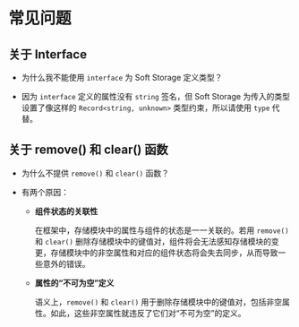 # 常见问题

## 关于 Interface

- 为什么我不能使用 `interface` 为 Soft Storage 定义类型？

- 因为 `interface` 定义的属性没有 `string` 签名，但 Soft Storage 为传入的类型设置了像这样的 `Record<string, unknown>` 类型约束，所以请使用 `type` 代替。

## 关于 remove() 和 clear() 函数

- 为什么不提供 `remove()` 和 `clear()` 函数？

- 有两个原因：

  - **组件状态的关联性**

    在框架中，存储模块中的属性与组件的状态是一一关联的。若用 `remove()` 和 `clear()` 删除存储模块中的键值对，组件将会无法感知存储模块的变更，存储模块中的非空属性和对应的组件状态将会失去同步，从而导致一些意外的错误。

  - **属性的“不可为空”定义**

    语义上，`remove()` 和 `clear()` 用于删除存储模块中的键值对，包括非空属性。如此，这些非空属性就违反了它们对“不可为空”的定义。
